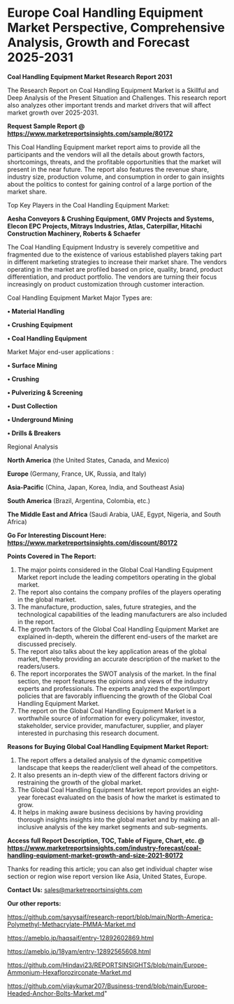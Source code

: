 # Europe Coal Handling Equipment Market Perspective, Comprehensive Analysis, Growth and Forecast 2025-2031

<strong>Coal Handling Equipment Market Research Report 2031</strong>

The Research Report on Coal Handling Equipment Market is a Skillful and Deep Analysis of the Present Situation and Challenges. This research report also analyzes other important trends and market drivers that will affect market growth over 2025-2031.

<strong>Request Sample Report @ <a href=https://www.marketreportsinsights.com/sample/80172>https://www.marketreportsinsights.com/sample/80172</a></strong>

This Coal Handling Equipment market report aims to provide all the participants and the vendors will all the details about growth factors, shortcomings, threats, and the profitable opportunities that the market will present in the near future. The report also features the revenue share, industry size, production volume, and consumption in order to gain insights about the politics to contest for gaining control of a large portion of the market share.

Top Key Players in the Coal Handling Equipment Market:

<strong>Aesha Conveyors & Crushing Equipment, GMV Projects and Systems, Elecon EPC Projects, Mitrays Industries, Atlas, Caterpillar, Hitachi Construction Machinery, Roberts & Schaefer</strong>

The Coal Handling Equipment Industry is severely competitive and fragmented due to the existence of various established players taking part in different marketing strategies to increase their market share. The vendors operating in the market are profiled based on price, quality, brand, product differentiation, and product portfolio. The vendors are turning their focus increasingly on product customization through customer interaction.

Coal Handling Equipment Market Major Types are:

<strong>• Material Handling

• Crushing Equipment

• Coal Handling Equipment</strong>

Market Major end-user applications :

<strong>• Surface Mining

• Crushing

• Pulverizing & Screening

• Dust Collection

• Underground Mining

• Drills & Breakers</strong>

Regional Analysis

</u><strong><b>North America</b></strong> (the United States, Canada, and Mexico)

<strong><b>Europe </b></strong>(Germany, France, UK, Russia, and Italy)

<strong><b>Asia-Pacific</b></strong> (China, Japan, Korea, India, and Southeast Asia)

<strong><b>South America</b></strong> (Brazil, Argentina, Colombia, etc.)

<strong><b>The Middle East and Africa</b></strong> (Saudi Arabia, UAE, Egypt, Nigeria, and South Africa)

<strong>Go For Interesting Discount Here: <a href=https://www.marketreportsinsights.com/discount/80172>https://www.marketreportsinsights.com/discount/80172</a></strong>

<strong>Points Covered in The Report:</strong>
<ol>
  <li>The major points considered in the Global Coal Handling Equipment Market report include the leading competitors operating in the global market.</li>
  <li>The report also contains the company profiles of the players operating in the global market.</li>
  <li>The manufacture, production, sales, future strategies, and the technological capabilities of the leading manufacturers are also included in the report.</li>
  <li>The growth factors of the Global Coal Handling Equipment Market are explained in-depth, wherein the different end-users of the market are discussed precisely.</li>
  <li>The report also talks about the key application areas of the global market, thereby providing an accurate description of the market to the readers/users.</li>
  <li>The report incorporates the SWOT analysis of the market. In the final section, the report features the opinions and views of the industry experts and professionals. The experts analyzed the export/import policies that are favorably influencing the growth of the Global Coal Handling Equipment Market.</li>
  <li>The report on the Global Coal Handling Equipment Market is a worthwhile source of information for every policymaker, investor, stakeholder, service provider, manufacturer, supplier, and player interested in purchasing this research document.</li>
</ol>
<strong>Reasons for Buying Global Coal Handling Equipment Market Report:</strong>

<ol>
  <li>The report offers a detailed analysis of the dynamic competitive landscape that keeps the reader/client well ahead of the competitors.</li>
  <li>It also presents an in-depth view of the different factors driving or restraining the growth of the global market.</li>
  <li>The Global Coal Handling Equipment Market report provides an eight-year forecast evaluated on the basis of how the market is estimated to grow.</li>
  <li>It helps in making aware business decisions by having providing thorough insights insights into the global market and by making an all-inclusive analysis of the key market segments and sub-segments.</li>
</ol>
<strong>Access full Report Description, TOC, Table of Figure, Chart, etc. @ <a href=https://www.marketreportsinsights.com/industry-forecast/coal-handling-equipment-market-growth-and-size-2021-80172>https://www.marketreportsinsights.com/industry-forecast/coal-handling-equipment-market-growth-and-size-2021-80172</a></strong>


Thanks for reading this article; you can also get individual chapter wise section or region wise report version like Asia, United States, Europe.

<strong>Contact Us:</strong>
sales@marketreportsinsights.com

<strong>Our other reports:</strong>

<a href=https://github.com/sayysaif/research-report/blob/main/North-America-Polymethyl-Methacrylate-PMMA-Market.md>https://github.com/sayysaif/research-report/blob/main/North-America-Polymethyl-Methacrylate-PMMA-Market.md</a>

<a href=https://ameblo.jp/haqsaif/entry-12892602869.html>https://ameblo.jp/haqsaif/entry-12892602869.html</a>

<a href=https://ameblo.jp/18yam/entry-12892565608.html>https://ameblo.jp/18yam/entry-12892565608.html</a>

<a href=https://github.com/Hindavi23/REPORTSINSIGHTS/blob/main/Europe-Ammonium-Hexaflorozirconate-Market.md>https://github.com/Hindavi23/REPORTSINSIGHTS/blob/main/Europe-Ammonium-Hexaflorozirconate-Market.md</a>

<a href=https://github.com/vijaykumar207/Business-trend/blob/main/Europe-Headed-Anchor-Bolts-Market.md>https://github.com/vijaykumar207/Business-trend/blob/main/Europe-Headed-Anchor-Bolts-Market.md</a>"
